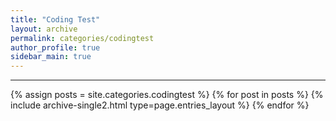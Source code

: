 ```yaml
---
title: "Coding Test"
layout: archive
permalink: categories/codingtest
author_profile: true
sidebar_main: true
---
```


<!-- 공백이 포함되어 있는 카테고리 이름의 경우 site.categories['a b c'] 이런식으로! -->

***

{% assign posts = site.categories.codingtest %}
{% for post in posts %} {% include archive-single2.html type=page.entries_layout %} {% endfor %}

